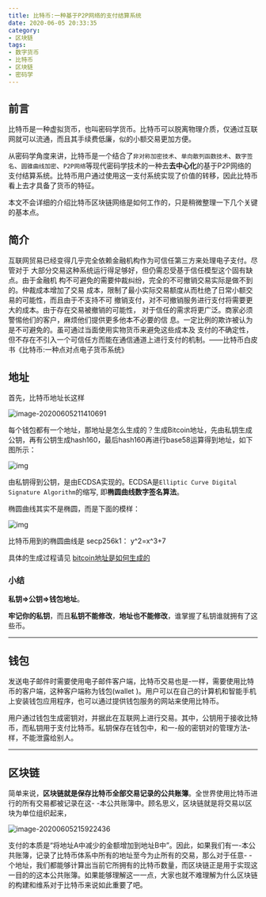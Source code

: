 ```yaml
---
title: 比特币:一种基于P2P网络的支付结算系统
date: 2020-06-05 20:33:35
category: 
- 区块链
tags:
- 数字货币
- 比特币
- 区块链
- 密码学
---
```


## 前言

比特币是一种虚拟货币，也叫密码学货币。比特币可以脱离物理介质，仅通过互联网就可以流通，而且其手续费低廉，似的小额交易更加方便。

从密码学角度来讲，比特币是一个结合了```非对称加密技术```、```单向散列函数技术```、```数字签名```、```圆锥曲线加密```、```P2P网络```等现代密码学技术的一种去**去中心化**的基于P2P网络的支付结算系统。比特币用户通过使用这一支付系统实现了价值的转移，因此比特币看上去才具备了货币的特征。

本文不会详细的介绍比特币区块链网络是如何工作的，只是稍微整理一下几个关键的基本点。

## 简介

互联网贸易已经变得几乎完全依赖金融机构作为可信任第三方来处理电子支付。尽管对于 大部分交易这种系统运行得足够好，但仍需忍受基于信任模型这个固有缺点。由于金融机 构不可避免的需要仲裁纠纷，完全的不可撤销交易实际是做不到的。仲裁成本增加了交易 成本，限制了最小实际交易额度从而杜绝了日常小额交易的可能性，而且由于不支持不可 撤销支付，对不可撤销服务进行支付将需要更大的成本。由于存在交易被撤销的可能性， 对于信任的需求将更广泛。商家必须警惕他们的客户，麻烦他们提供更多他本不必要的信 息。一定比例的欺诈被认为是不可避免的。虽可通过当面使用实物货币来避免这些成本及 支付的不确定性，但不存在不引入一个可信任方而能在通信通道上进行支付的机制。——比特币白皮书《比特币:一种点对点电子货币系统》

## 地址

首先，比特币地址长这样

![image-20200605211410691](https://img-1251598303.cos.ap-guangzhou.myqcloud.com/image-20200605211410691.png)

每个钱包都有一个地址，那地址是怎么生成的？生成Bitcoin地址，先由私钥生成公钥，再有公钥生成hash160，最后hash160再进行base58运算得到地址，如下图所示：

![img](https://img-1251598303.cos.ap-guangzhou.myqcloud.com/webp)

由私钥得到公钥，是由ECDSA实现的。ECDSA是`Elliptic Curve Digital Signature Algorithm`的缩写, 即**椭圆曲线数字签名算法**。

椭圆曲线其实不是椭圆，而是下面的模样：

![img](https://img-1251598303.cos.ap-guangzhou.myqcloud.com/webp-20200605213119649)

比特币用到的椭圆曲线是 secp256k1： y^2=x^3+7

具体的生成过程请见 [bitcoin地址是如何生成的](https://www.jianshu.com/p/954e143e97d2)

### 小结

**私钥=>公钥=>钱包地址**。

**牢记你的私钥**，而且**私钥不能修改**，**地址也不能修改**，谁掌握了私钥谁就拥有了这些币。

****

## 钱包

发送电子邮件时需要使用电子邮件客户端，比特币交易也是-一样，需要使用比特币的客户端，这种客户端称为钱包(wallet )。用户可以在自己的计算机和智能手机上安装钱包应用程序，也可以通过提供钱包服务的网站来使用比特币。

用户通过钱包生成密钥对，并据此在互联网上进行交易。其中，公钥用于接收比特币，而私钥用于支付比特币。私钥保存在钱包中，和一-般的密钥对的管理方法-样，不能泄露给别人。

---

## 区块链

简单来说，**区块链就是保存比特币全部交易记录的公共账簿**。全世界使用比特币进行的所有交易都被记录在这- -本公共账簿中。顾名思义，区块链就是将交易以区块为单位组织起来，

![image-20200605215922436](https://img-1251598303.cos.ap-guangzhou.myqcloud.com/image-20200605215922436.png)

支付的本质是“将地址A中减少的金额增加到地址B中”。因此，如果我们有一-本公共账簿，记录了比特币体系中所有的地址至今为止所有的交易，那么对于任意- -个地址，我们都能够计算出当前它所拥有的比特币数量，而区块链正是用于实现这一目的的这本公共账簿。如果能够理解这一一点，大家也就不难理解为什么区块链的构建和维系对于比特币来说如此重要了吧。

